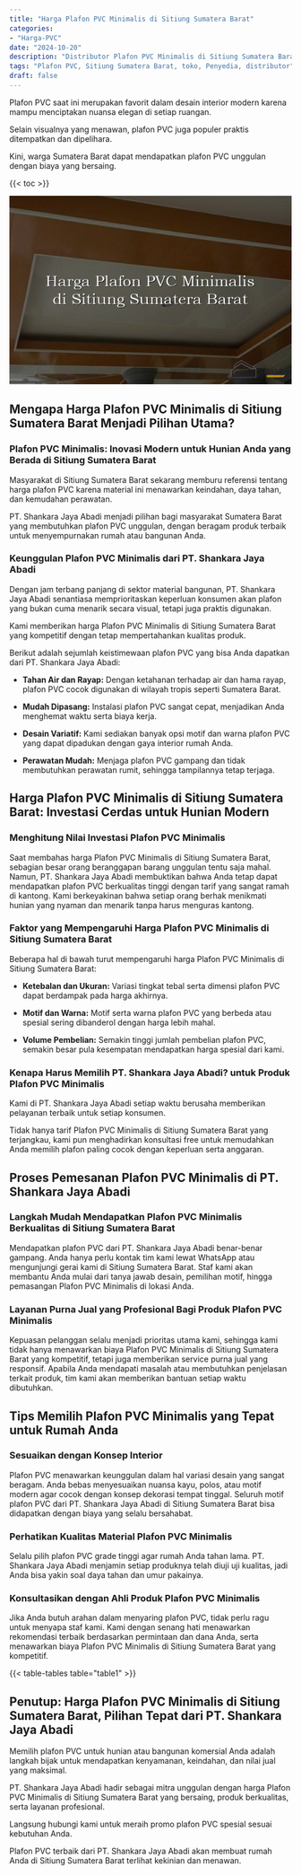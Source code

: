 ```yaml
---
title: "Harga Plafon PVC Minimalis di Sitiung Sumatera Barat"
categories: 
- "Harga-PVC"
date: "2024-10-20"
description: "Distributor Plafon PVC Minimalis di Sitiung Sumatera Barat untuk tempat tinggal, office, dan ritel. Material berkualitas, variasi motif, pilihan warna modern, beserta servis instalasi ditangani oleh tenaga ahli ahli dan jaminan resmi!|Layanan penyediaan Plafon PVC Minimalis di Sitiung Sumatera Barat untuk kebutuhan hunian, office, atau gerai, beserta produk terbaik dan penempatan oleh tenaga ahli ahli dan kepastian resmi.|Alternatif Plafon PVC Minimalis di Sitiung Sumatera Barat yang andal untuk tempat tinggal, office, serta ritel, bersama produk terbaik dan penempatan oleh teknisi ahli serta garansi resmi.|Penyediaan Plafon PVC Minimalis di Sitiung Sumatera Barat bagi tempat tinggal, office, dan toko, dengan material berkualitas dan pemasangan ditangani oleh tim profesional, lengkap beserta kepastian resmi.}"
tags: "Plafon PVC, Sitiung Sumatera Barat, toko, Penyedia, distributor"
draft: false
---
```


Plafon PVC saat ini merupakan favorit dalam desain interior modern karena mampu menciptakan nuansa elegan di setiap ruangan.

Selain visualnya yang menawan, plafon PVC juga populer praktis ditempatkan dan dipelihara.

Kini, warga Sumatera Barat dapat mendapatkan plafon PVC unggulan dengan biaya yang bersaing.

{{< toc >}}

![Harga Plafon PVC Minimalis di Sitiung Sumatera Barat](/images/Harga-PVC/Harga-Plafon-PVC-Minimalis-di-Sitiung-Sumatera-Barat.png)


## Mengapa Harga Plafon PVC Minimalis di Sitiung Sumatera Barat Menjadi Pilihan Utama?

### Plafon PVC Minimalis: Inovasi Modern untuk Hunian Anda yang Berada di Sitiung Sumatera Barat

Masyarakat di Sitiung Sumatera Barat sekarang memburu referensi tentang harga plafon PVC karena material ini menawarkan keindahan, daya tahan, dan kemudahan perawatan.

PT. Shankara Jaya Abadi menjadi pilihan bagi masyarakat Sumatera Barat yang membutuhkan plafon PVC unggulan, dengan beragam produk terbaik untuk menyempurnakan rumah atau bangunan Anda.

### Keunggulan Plafon PVC Minimalis dari PT. Shankara Jaya Abadi

Dengan jam terbang panjang di sektor material bangunan, PT. Shankara Jaya Abadi senantiasa memprioritaskan keperluan konsumen akan plafon yang bukan cuma menarik secara visual, tetapi juga praktis digunakan.

Kami memberikan harga Plafon PVC Minimalis di Sitiung Sumatera Barat yang kompetitif dengan tetap mempertahankan kualitas produk.

Berikut adalah sejumlah keistimewaan plafon PVC yang bisa Anda dapatkan dari PT. Shankara Jaya Abadi:

- **Tahan Air dan Rayap:** Dengan ketahanan terhadap air dan hama rayap, plafon PVC cocok digunakan di wilayah tropis seperti Sumatera Barat.

- **Mudah Dipasang:** Instalasi plafon PVC sangat cepat, menjadikan Anda menghemat waktu serta biaya kerja.

- **Desain Variatif:** Kami sediakan banyak opsi motif dan warna plafon PVC yang dapat dipadukan dengan gaya interior rumah Anda.

- **Perawatan Mudah:** Menjaga plafon PVC gampang dan tidak membutuhkan perawatan rumit, sehingga tampilannya tetap terjaga.

## Harga Plafon PVC Minimalis di Sitiung Sumatera Barat: Investasi Cerdas untuk Hunian Modern

### Menghitung Nilai Investasi Plafon PVC Minimalis

Saat membahas harga Plafon PVC Minimalis di Sitiung Sumatera Barat, sebagian besar orang beranggapan barang unggulan tentu saja mahal. Namun, PT. Shankara Jaya Abadi membuktikan bahwa Anda tetap dapat mendapatkan plafon PVC berkualitas tinggi dengan tarif yang sangat ramah di kantong. Kami berkeyakinan bahwa setiap orang berhak menikmati hunian yang nyaman dan menarik tanpa harus menguras kantong.

### Faktor yang Mempengaruhi Harga Plafon PVC Minimalis di Sitiung Sumatera Barat

Beberapa hal di bawah turut mempengaruhi harga Plafon PVC Minimalis di Sitiung Sumatera Barat:

- **Ketebalan dan Ukuran:** Variasi tingkat tebal serta dimensi plafon PVC dapat berdampak pada harga akhirnya.

- **Motif dan Warna:** Motif serta warna plafon PVC yang berbeda atau spesial sering dibanderol dengan harga lebih mahal.

- **Volume Pembelian:** Semakin tinggi jumlah pembelian plafon PVC, semakin besar pula kesempatan mendapatkan harga spesial dari kami.

### Kenapa Harus Memilih PT. Shankara Jaya Abadi? untuk Produk Plafon PVC Minimalis

Kami di PT. Shankara Jaya Abadi setiap waktu berusaha memberikan pelayanan terbaik untuk setiap konsumen.

Tidak hanya tarif Plafon PVC Minimalis di Sitiung Sumatera Barat yang terjangkau, kami pun menghadirkan konsultasi free untuk memudahkan Anda memilih plafon paling cocok dengan keperluan serta anggaran.

## Proses Pemesanan Plafon PVC Minimalis di PT. Shankara Jaya Abadi

### Langkah Mudah Mendapatkan Plafon PVC Minimalis Berkualitas di Sitiung Sumatera Barat

Mendapatkan plafon PVC dari PT. Shankara Jaya Abadi benar-benar gampang. Anda hanya perlu kontak tim kami lewat WhatsApp atau mengunjungi gerai kami di Sitiung Sumatera Barat. Staf kami akan membantu Anda mulai dari tanya jawab desain, pemilihan motif, hingga pemasangan Plafon PVC Minimalis di lokasi Anda.

### Layanan Purna Jual yang Profesional Bagi Produk Plafon PVC Minimalis

Kepuasan pelanggan selalu menjadi prioritas utama kami, sehingga kami tidak hanya menawarkan biaya Plafon PVC Minimalis di Sitiung Sumatera Barat yang kompetitif, tetapi juga memberikan service purna jual yang responsif. Apabila Anda mendapati masalah atau membutuhkan penjelasan terkait produk, tim kami akan memberikan bantuan setiap waktu dibutuhkan.

## Tips Memilih Plafon PVC Minimalis yang Tepat untuk Rumah Anda

### Sesuaikan dengan Konsep Interior

Plafon PVC menawarkan keunggulan dalam hal variasi desain yang sangat beragam. Anda bebas menyesuaikan nuansa kayu, polos, atau motif modern agar cocok dengan konsep dekorasi tempat tinggal. Seluruh motif plafon PVC dari PT. Shankara Jaya Abadi di Sitiung Sumatera Barat bisa didapatkan dengan biaya yang selalu bersahabat.

### Perhatikan Kualitas Material Plafon PVC Minimalis

Selalu pilih plafon PVC grade tinggi agar rumah Anda tahan lama. PT. Shankara Jaya Abadi menjamin setiap produknya telah diuji uji kualitas, jadi Anda bisa yakin soal daya tahan dan umur pakainya.

### Konsultasikan dengan Ahli Produk Plafon PVC Minimalis

Jika Anda butuh arahan dalam menyaring plafon PVC, tidak perlu ragu untuk menyapa staf kami. Kami dengan senang hati menawarkan rekomendasi terbaik berdasarkan permintaan dan dana Anda, serta menawarkan biaya Plafon PVC Minimalis di Sitiung Sumatera Barat yang kompetitif.

{{< table-tables table="table1" >}}

## Penutup: Harga Plafon PVC Minimalis di Sitiung Sumatera Barat, Pilihan Tepat dari PT. Shankara Jaya Abadi

Memilih plafon PVC untuk hunian atau bangunan komersial Anda adalah langkah bijak untuk mendapatkan kenyamanan, keindahan, dan nilai jual yang maksimal.

PT. Shankara Jaya Abadi hadir sebagai mitra unggulan dengan harga Plafon PVC Minimalis di Sitiung Sumatera Barat yang bersaing, produk berkualitas, serta layanan profesional.

Langsung hubungi kami untuk meraih promo plafon PVC spesial sesuai kebutuhan Anda.

Plafon PVC terbaik dari PT. Shankara Jaya Abadi akan membuat rumah Anda di Sitiung Sumatera Barat terlihat kekinian dan menawan.